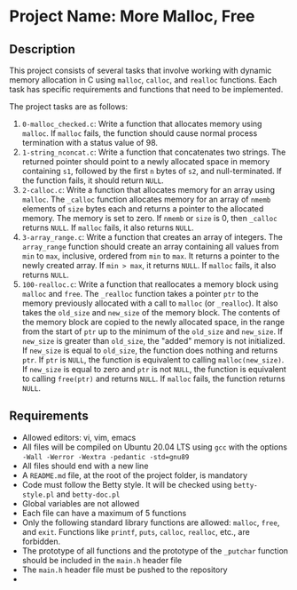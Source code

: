 # Project Name: More Malloc, Free

## Description
This project consists of several tasks that involve working with dynamic memory allocation in C using `malloc`, `calloc`, and `realloc` functions. Each task has specific requirements and functions that need to be implemented.

The project tasks are as follows:
1. `0-malloc_checked.c`: Write a function that allocates memory using `malloc`. If `malloc` fails, the function should cause normal process termination with a status value of 98.
2. `1-string_nconcat.c`: Write a function that concatenates two strings. The returned pointer should point to a newly allocated space in memory containing `s1`, followed by the first `n` bytes of `s2`, and null-terminated. If the function fails, it should return `NULL`.
3. `2-calloc.c`: Write a function that allocates memory for an array using `malloc`. The `_calloc` function allocates memory for an array of `nmemb` elements of `size` bytes each and returns a pointer to the allocated memory. The memory is set to zero. If `nmemb` or `size` is 0, then `_calloc` returns `NULL`. If `malloc` fails, it also returns `NULL`.
4. `3-array_range.c`: Write a function that creates an array of integers. The `array_range` function should create an array containing all values from `min` to `max`, inclusive, ordered from `min` to `max`. It returns a pointer to the newly created array. If `min > max`, it returns `NULL`. If `malloc` fails, it also returns `NULL`.
5. `100-realloc.c`: Write a function that reallocates a memory block using `malloc` and `free`. The `_realloc` function takes a pointer `ptr` to the memory previously allocated with a call to `malloc` (or `_realloc`). It also takes the `old_size` and `new_size` of the memory block. The contents of the memory block are copied to the newly allocated space, in the range from the start of `ptr` up to the minimum of the `old_size` and `new_size`. If `new_size` is greater than `old_size`, the "added" memory is not initialized. If `new_size` is equal to `old_size`, the function does nothing and returns `ptr`. If `ptr` is `NULL`, the function is equivalent to calling `malloc(new_size)`. If `new_size` is equal to zero and `ptr` is not `NULL`, the function is equivalent to calling `free(ptr)` and returns `NULL`. If `malloc` fails, the function returns `NULL`.

## Requirements
- Allowed editors: vi, vim, emacs
- All files will be compiled on Ubuntu 20.04 LTS using `gcc` with the options `-Wall -Werror -Wextra -pedantic -std=gnu89`
- All files should end with a new line
- A `README.md` file, at the root of the project folder, is mandatory
- Code must follow the Betty style. It will be checked using `betty-style.pl` and `betty-doc.pl`
- Global variables are not allowed
- Each file can have a maximum of 5 functions
- Only the following standard library functions are allowed: `malloc`, `free`, and `exit`. Functions like `printf`, `puts`, `calloc`, `realloc`, etc., are forbidden.
- The prototype of all functions and the prototype of the `_putchar` function should be included in the `main.h` header file
- The `main.h` header file must be pushed to the repository
-

